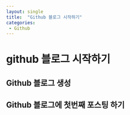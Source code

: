 ```yaml
---
layout: single
title:  "Github 블로그 시작하기"
categories: 
 - Github
---
```


# github 블로그 시작하기
## Github 블로그 생성
## Github 블로그에 첫번째 포스팅 하기

